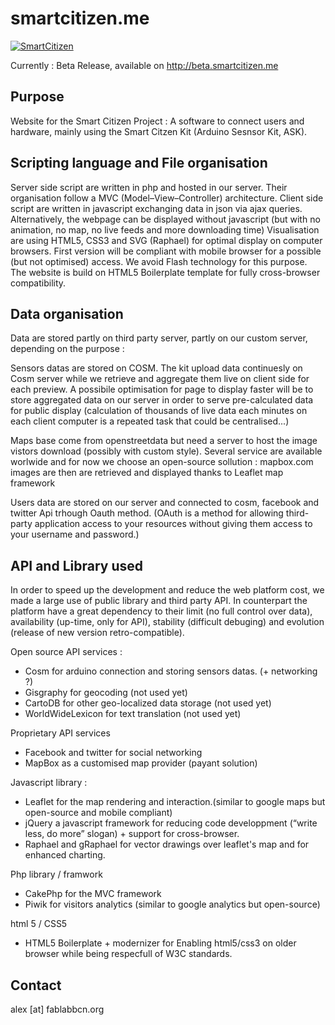 smartcitizen.me
===============
[![SmartCitizen](http://beta.smartcitizen.me/img/logo_200x200.png)](http://beta.smartcitizen.me)

Currently : Beta Release, available on http://beta.smartcitizen.me

## Purpose

Website for the Smart Citizen Project : A software to connect users and hardware, mainly using the Smart Citzen Kit (Arduino Sesnsor Kit, ASK).


## Scripting language and File organisation

Server side script are written in php and hosted in our server. Their organisation follow a MVC (Model–View–Controller) architecture.
Client side script are written in javascript exchanging data in json via ajax queries. Alternatively, the webpage can be displayed without javascript (but with no animation, no map, no live feeds and more downloading time)
Visualisation are using HTML5, CSS3 and SVG (Raphael) for optimal display on computer browsers. First version will be compliant with mobile browser for a possible (but not optimised) access. We avoid Flash technology for this purpose. The website is build on HTML5 Boilerplate template for fully cross-browser compatibility.


## Data organisation
Data are stored partly on third party server, partly on our custom server, depending on the purpose :

Sensors datas are stored on COSM. The kit upload data continuesly on Cosm server while we retrieve and aggregate them live on client side for each preview. A possibile optimisation for page to display faster will be to store aggregated data on our server in order to serve pre-calculated data for public display (calculation of thousands of live data each minutes on each client computer is a repeated task that could be centralised...)

Maps base come from openstreetdata but need a server to host the image vistors download (possibly with custom style). Several service are available worlwide and for now  we choose an open-source sollution : mapbox.com
images are then are retrieved and displayed thanks to Leaflet map framework

Users data are stored on our server and connected to cosm, facebook and twitter Api trhough Oauth method. (OAuth is a method for allowing third-party application access to your resources without giving them access to your username and password.)


## API and Library used

In order to speed up the development and reduce the web platform cost, we made a large use of public library and third party API. In counterpart the platform have a great dependency to their limit (no full control over data), availability (up-time, only for API), stability (difficult debuging) and evolution (release of new version retro-compatible).

Open source API services :
- Cosm for arduino connection and storing sensors datas. (+ networking ?)
- Gisgraphy for geocoding (not used yet)
- CartoDB for other geo-localized data storage (not used yet)
- WorldWideLexicon for text translation (not used yet)

Proprietary API services 
- Facebook and twitter for social networking
- MapBox as a customised map provider (payant solution)

Javascript library :
- Leaflet for the map rendering and interaction.(similar to google maps but open-source and mobile compliant)
- jQuery a javascript framework for reducing code developpment (“write less, do more” slogan) + support for cross-browser.
- Raphael and gRaphael for vector drawings over leaflet's map and for enhanced charting.

Php library / framwork
- CakePhp for the MVC framework
- Piwik for visitors analytics (similar to google analytics but open-source)

html 5 / CSS5
- HTML5 Boilerplate + modernizer for Enabling html5/css3 on older browser while being respecfull of W3C standards.


## Contact 

alex [at] fablabbcn.org
